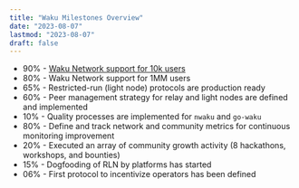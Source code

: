 ```yaml
---
title: "Waku Milestones Overview"
date: "2023-08-07"
lastmod: "2023-08-07"
draft: false
---
```


- 90% - [Waku Network support for 10k users](milestone-waku-10-users.md)
- 80% - Waku Network support for 1MM users
- 65% - Restricted-run (light node) protocols are production ready
- 60% - Peer management strategy for relay and light nodes are defined and implemented
- 10% - Quality processes are implemented for `nwaku` and `go-waku`
- 80% - Define and track network and community metrics for continuous monitoring improvement
- 20% - Executed an array of community growth activity (8 hackathons, workshops, and bounties)
- 15% - Dogfooding of RLN by platforms has started
- 06% - First protocol to incentivize operators has been defined
